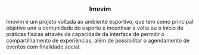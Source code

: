 <div align=center>
  <h3>Imovim</h3>
</div>


<p>
   Imovim é um projeto voltada ao ambiente esportivo, que tem como principal objetivo unir a comunidade do esporte e incentivar a volta ou o início de práticas físicas através da capacidade da interface de permitir o compartilhamento de experiências, além de possibilitar o agendamento de eventos com finalidade social. 
</p>

